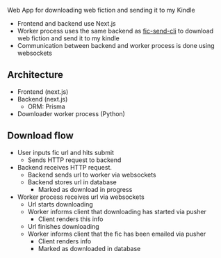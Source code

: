 Web App for downloading web fiction and sending it to my Kindle

- Frontend and backend use Next.js 
- Worker process uses the same backend as [fic-send-cli](https://github.com/DylanB5402/fic-send-cli) to download web fiction and send it to my kindle
- Communication between backend and worker process is done using websockets

## Architecture

- Frontend (next.js)
- Backend (next.js)
     - ORM: Prisma
- Downloader worker process (Python)

## Download flow
- User inputs fic url and hits submit 
    - Sends HTTP request to backend
- Backend receives HTTP request.
    - Backend sends url to worker via websockets
    - Backend stores url in database
        - Marked as download in progress
- Worker process receives url via websockets
    - Url starts downloading
    - Worker informs client that downloading has started via pusher
        - Client renders this info
    - Url finishes downloading
    - Worker informs client that the fic has been emailed via pusher
        - Client renders info
        - Marked as downloaded in database

